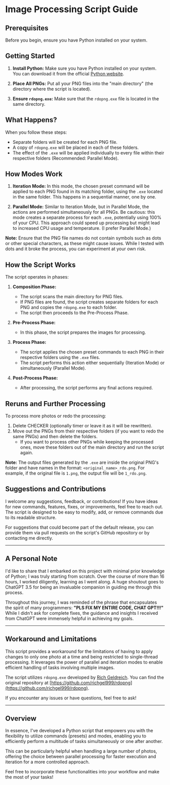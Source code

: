 # Image Processing Script Guide

## Prerequisites

Before you begin, ensure you have Python installed on your system.

## Getting Started

1. **Install Python:**
   Make sure you have Python installed on your system. You can download it from the official [Python website](https://www.python.org/downloads/).

2. **Place All PNGs:**
   Put all your PNG files into the "main directory" (the directory where the script is located).

3. **Ensure `rdopng.exe`:**
   Make sure that the `rdopng.exe` file is located in the same directory.

## What Happens?

When you follow these steps:

- Separate folders will be created for each PNG file.
- A copy of `rdopng.exe` will be placed in each of these folders.
- The effect of the `.exe` will be applied individually to every file within their respective folders (Recommended: Parallel Mode).

## How Modes Work

1. **Iteration Mode:**
   In this mode, the chosen preset command will be applied to each PNG found in its matching folder, using the `.exe` located in the same folder. This happens in a sequential manner, one by one.

2. **Parallel Mode:**
   Similar to Iteration Mode, but in Parallel Mode, the actions are performed simultaneously for all PNGs. Be cautious: this mode creates a separate process for each `.exe`, potentially using 100% of your CPU. This approach could speed up processing but might lead to increased CPU usage and temperature. (I prefer Parallel Mode.)

**Note:** Ensure that the PNG file names do not contain symbols such as dots or other special characters, as these might cause issues. While I tested with dots and it broke the process, you can experiment at your own risk.

## How the Script Works

The script operates in phases:

1. **Composition Phase:**
   - The script scans the main directory for PNG files.
   - If PNG files are found, the script creates separate folders for each PNG and copies the `rdopng.exe` to each folder.
   - The script then proceeds to the Pre-Process Phase.

2. **Pre-Process Phase:**
   - In this phase, the script prepares the images for processing.

3. **Process Phase:**
   - The script applies the chosen preset commands to each PNG in their respective folders using the `.exe` files.
   - The script performs this action either sequentially (Iteration Mode) or simultaneously (Parallel Mode).

4. **Post-Process Phase:**
   - After processing, the script performs any final actions required.

## Reruns and Further Processing

To process more photos or redo the processing:

1. Delete CHECKER (optionally timer or leave it as it will be rewritten).
2. Move out the PNGs from their respective folders (if you want to redo the same PNGs) and then delete the folders.
   - If you want to process other PNGs while keeping the processed ones, move these folders out of the main directory and run the script again.

**Note:** The output files generated by the `.exe` are inside the original PNG's folder and have names in the format: `<original_name>_rdo.png`. For example, if the original file is `1.png`, the output file will be `1_rdo.png`.

## Suggestions and Contributions

I welcome any suggestions, feedback, or contributions! If you have ideas for new commands, features, fixes, or improvements, feel free to reach out. The script is designed to be easy to modify, add, or remove commands due to its readable structure.

For suggestions that could become part of the default release, you can provide them via pull requests on the script's GitHub repository or by contacting me directly.

---

## A Personal Note

I'd like to share that I embarked on this project with minimal prior knowledge of Python; I was truly starting from scratch. Over the course of more than 16 hours, I worked diligently, learning as I went along. A huge shoutout goes to ChatGPT 3.5 for being an invaluable companion in guiding me through this process.

Throughout this journey, I was reminded of the phrase that encapsulates the spirit of many programmers: **"PLS FIX MY ENTIRE CODE, CHAT GPT!!!"** While I didn't ask for complete fixes, the guidance and insights I received from ChatGPT were immensely helpful in achieving my goals.

---

## Workaround and Limitations

This script provides a workaround for the limitations of having to apply changes to only one photo at a time and being restricted to single-thread processing. It leverages the power of parallel and iteration modes to enable efficient handling of tasks involving multiple images.

The script utilizes `rdopng.exe` developed by [Rich Geldreich](https://github.com/richgel999). You can find the original repository at [https://github.com/richgel999/rdopng](https://github.com/richgel999/rdopng).

If you encounter any issues or have questions, feel free to ask!

---

## Overview

In essence, I've developed a Python script that empowers you with the flexibility to utilize commands (presets) and modes, enabling you to efficiently perform a multitude of tasks simultaneously or one after another. 

This can be particularly helpful when handling a large number of photos, offering the choice between parallel processing for faster execution and iteration for a more controlled approach. 

Feel free to incorporate these functionalities into your workflow and make the most of your tasks!
